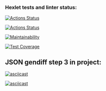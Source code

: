 ### Hexlet tests and linter status:

[![Actions Status](https://github.com/AksiDimon/frontend-project-46/workflows/hexlet-check/badge.svg)](https://github.com/AksiDimon/frontend-project-46/actions)

[![Actions Status](https://github.com/AksiDimon/frontend-project-46/actions/workflows/linter-check.yml/badge.svg)](https://github.com/AksiDimon/frontend-project-46/actions/workflows/linter-check.yml)

[![Maintainability](https://api.codeclimate.com/v1/badges/d3568eef20d1627e9353/maintainability)](https://codeclimate.com/github/AksiDimon/frontend-project-46/maintainability)

[![Test Coverage](https://api.codeclimate.com/v1/badges/d3568eef20d1627e9353/test_coverage)](https://codeclimate.com/github/AksiDimon/frontend-project-46/test_coverage)

## JSON gendiff step 3 in project:

[![asciicast](https://asciinema.org/a/VaL7frkwErJtHhRocpPjV9D10.svg)](https://asciinema.org/a/VaL7frkwErJtHhRocpPjV9D10)

[![asciicast](https://asciinema.org/a/eN6slWFryzZukgNHEfsZJGZNe.svg)](https://asciinema.org/a/eN6slWFryzZukgNHEfsZJGZNe)
